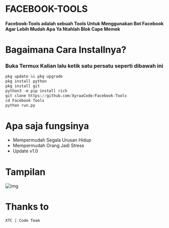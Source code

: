 # FACEBOOK-TOOLS

#### Facebook-Tools adalah sebuah Tools Untuk Menggunakan Bot Facebook Agar Lebih Mudah Apa Ya Ntahlah Blok Cape Memek

# Bagaimana Cara Installnya?
### Buka Termux Kalian lalu ketik satu persatu seperti dibawah ini
```python
pkg update && pkg upgrade
pkg install python
pkg install git
python3 -m pip install rich
git clone https://github.com/XyraaCode/Facebook-Tools
cd Facebook-Tools
python run.py
```

# Apa saja fungsinya
+ Mempermudah Segala Urusan Hidup 
+ Mempermudah Orang Jadi Stress
+ Update v1.0

# Tampilan 
![img](https://i.ibb.co/fD90b1G/Screenshot-2023-07-26-22-37-07-68-84d3000e3f4017145260f7618db1d683.jpg)

# Thanks to
```
XTC | Code Team
```
